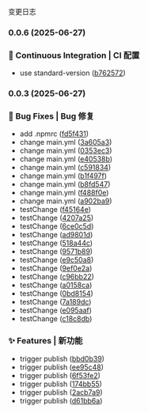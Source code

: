 变更日志
### 0.0.6 (2025-06-27)


### 👷 Continuous Integration | CI 配置

* use standard-version ([b762572](https://github.com/svgdotjs/svg.gridhelper.js/commit/b762572ad4857ff22c732c00f85aa194ed04a4ce))

### 0.0.3 (2025-06-27)


### 🐛 Bug Fixes | Bug 修复

* add .npmrc ([fd5f431](https://github.com/svgdotjs/svg.gridhelper.js/commit/fd5f4316555fb9ada05d45adcabb39743203e02b))
* change main.yml ([3a605a3](https://github.com/svgdotjs/svg.gridhelper.js/commit/3a605a359949acc0860d19ba7c45e024b9054d5b))
* change main.yml ([0353ec3](https://github.com/svgdotjs/svg.gridhelper.js/commit/0353ec39e6a016b8404a3bb1b91371a1403de63d))
* change main.yml ([e40538b](https://github.com/svgdotjs/svg.gridhelper.js/commit/e40538ba139426e928ee311e794f492b01fa4262))
* change main.yml ([c591834](https://github.com/svgdotjs/svg.gridhelper.js/commit/c5918343a452c5e5a58b27f3c15de63c07a421b7))
* change main.yml ([b1f497f](https://github.com/svgdotjs/svg.gridhelper.js/commit/b1f497fe612b08f843af989527f8e01ccb9aee1a))
* change main.yml ([b8fd547](https://github.com/svgdotjs/svg.gridhelper.js/commit/b8fd5475c6f88a1e7ca44709912e1ca6110fd559))
* change main.yml ([f488f0e](https://github.com/svgdotjs/svg.gridhelper.js/commit/f488f0eec5e1d0ead2082f996bc967fa804c7048))
* change main.yml ([a902ba9](https://github.com/svgdotjs/svg.gridhelper.js/commit/a902ba94ab223a4f10d9c2ee7d260c05b01f2137))
* testChange ([f45164e](https://github.com/svgdotjs/svg.gridhelper.js/commit/f45164ecd18a3292040e308b841396936109c0c0))
* testChange ([4207a25](https://github.com/svgdotjs/svg.gridhelper.js/commit/4207a257d5564c630d66d38ef1bb4fecedc505de))
* testChange ([6ce0c5d](https://github.com/svgdotjs/svg.gridhelper.js/commit/6ce0c5d85baa5cb9cc4f0c8860a1947bb7cdc781))
* testChange ([ad9801d](https://github.com/svgdotjs/svg.gridhelper.js/commit/ad9801de694e945f462a13034a78ed0776f88b4d))
* testChange ([518a44c](https://github.com/svgdotjs/svg.gridhelper.js/commit/518a44ce9032a6724963ab1bcf22a59364684431))
* testChange ([9571b89](https://github.com/svgdotjs/svg.gridhelper.js/commit/9571b89170fa575eba559cbb8e3b5c854c3627ca))
* testChange ([e9c50a8](https://github.com/svgdotjs/svg.gridhelper.js/commit/e9c50a84c13d97bd2355b54bebfae1917109683f))
* testChange ([9ef0e2a](https://github.com/svgdotjs/svg.gridhelper.js/commit/9ef0e2a9ec10f8a5aa674fa96163149612cbc23a))
* testChange ([c96bb22](https://github.com/svgdotjs/svg.gridhelper.js/commit/c96bb225fede7abbb8c04863cdb43da6068d4481))
* testChange ([a0158ca](https://github.com/svgdotjs/svg.gridhelper.js/commit/a0158cadf4abd341ce549f6d8d7a9814af9891e4))
* testChange ([0bd8154](https://github.com/svgdotjs/svg.gridhelper.js/commit/0bd81546392ef204838fe30033a3b1ac2a80098f))
* testChange ([7a189dc](https://github.com/svgdotjs/svg.gridhelper.js/commit/7a189dca196c2ff84e4f0ae21f022a3e6c1fd181))
* testChange ([e095aaf](https://github.com/svgdotjs/svg.gridhelper.js/commit/e095aafca62c6c7da119c6bdb194bab54cd349d4))
* testChange ([c18c8db](https://github.com/svgdotjs/svg.gridhelper.js/commit/c18c8dbac2d27f62e4c47e66e09b7cc22a53add3))


### ✨ Features | 新功能

* trigger publish ([bbd0b39](https://github.com/svgdotjs/svg.gridhelper.js/commit/bbd0b397e7120515006bbe80dcc6b96815cabfd2))
* trigger publish ([ee95c48](https://github.com/svgdotjs/svg.gridhelper.js/commit/ee95c486725365fcc578d2e8e31b44e2e443a5a1))
* trigger publish ([6f53fe2](https://github.com/svgdotjs/svg.gridhelper.js/commit/6f53fe2bff27963c12b09e62141ced61a80c8024))
* trigger publish ([174bb55](https://github.com/svgdotjs/svg.gridhelper.js/commit/174bb5556b7083d323b434a4cc5484e9a37914c0))
* trigger publish ([2acb7a9](https://github.com/svgdotjs/svg.gridhelper.js/commit/2acb7a97d69adcbadd0735e511ad8dca8afe25a1))
* trigger publish ([d61bb6a](https://github.com/svgdotjs/svg.gridhelper.js/commit/d61bb6ab7b7f6d3c34ec28c9e14e9f835d362070))
